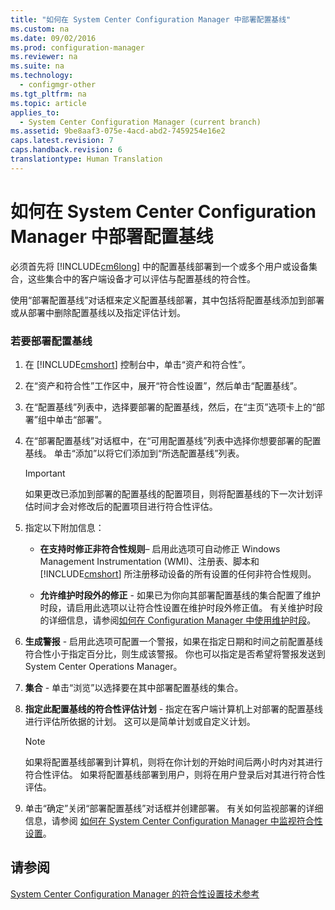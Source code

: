 ```yaml
---
title: "如何在 System Center Configuration Manager 中部署配置基线"
ms.custom: na
ms.date: 09/02/2016
ms.prod: configuration-manager
ms.reviewer: na
ms.suite: na
ms.technology: 
  - configmgr-other
ms.tgt_pltfrm: na
ms.topic: article
applies_to: 
  - System Center Configuration Manager (current branch)
ms.assetid: 9be8aaf3-075e-4acd-abd2-7459254e16e2
caps.latest.revision: 7
caps.handback.revision: 6
translationtype: Human Translation
---
```

# 如何在 System Center Configuration Manager 中部署配置基线
必须首先将 [!INCLUDE[cm6long](../LocTest/includes/cm6long_md.md)] 中的配置基线部署到一个或多个用户或设备集合，这些集合中的客户端设备才可以评估与配置基线的符合性。  
  
 使用“部署配置基线”对话框来定义配置基线部署，其中包括将配置基线添加到部署或从部署中删除配置基线以及指定评估计划。  
  
### 若要部署配置基线  
  
1.  在 [!INCLUDE[cmshort](../LocTest/includes/cmshort_md.md)] 控制台中，单击“资产和符合性”。  
  
2.  在“资产和符合性”工作区中，展开“符合性设置”，然后单击“配置基线”。  
  
3.  在“配置基线”列表中，选择要部署的配置基线，然后，在“主页”选项卡上的“部署”组中单击“部署”。  
  
4.  在“部署配置基线”对话框中，在“可用配置基线”列表中选择你想要部署的配置基线。 单击“添加”以将它们添加到“所选配置基线”列表。  
  
    > [!IMPORTANT]  
    >  如果更改已添加到部署的配置基线的配置项目，则将配置基线的下一次计划评估时间才会对修改后的配置项目进行符合性评估。  
  
5.  指定以下附加信息：  
  
    -   **在支持时修正非符合性规则**– 启用此选项可自动修正 Windows Management Instrumentation \(WMI\)、注册表、脚本和 [!INCLUDE[cmshort](../LocTest/includes/cmshort_md.md)] 所注册移动设备的所有设置的任何非符合性规则。  
  
    -   **允许维护时段外的修正** \- 如果已为你向其部署配置基线的集合配置了维护时段，请启用此选项以让符合性设置在维护时段外修正值。 有关维护时段的详细信息，请参阅[如何在 Configuration Manager 中使用维护时段](../LocTest/How-to-use-maintenance-windows-in-System-Center-Configuration-Manager.md)。  
  
6.  **生成警报** \- 启用此选项可配置一个警报，如果在指定日期和时间之前配置基线符合性小于指定百分比，则生成该警报。 你也可以指定是否希望将警报发送到 System Center Operations Manager。  
  
7.  **集合** \- 单击“浏览”以选择要在其中部署配置基线的集合。  
  
8.  **指定此配置基线的符合性评估计划** \- 指定在客户端计算机上对部署的配置基线进行评估所依据的计划。 这可以是简单计划或自定义计划。  
  
    > [!NOTE]  
    >  如果将配置基线部署到计算机，则将在你计划的开始时间后两小时内对其进行符合性评估。 如果将配置基线部署到用户，则将在用户登录后对其进行符合性评估。  
  
9. 单击“确定”关闭“部署配置基线”对话框并创建部署。 有关如何监视部署的详细信息，请参阅 [如何在 System Center Configuration Manager 中监视符合性设置](../LocTest/How-to-monitor-compliance-settings-in-System-Center-Configuration-Manager.md)。  
  
## 请参阅  
 [System Center Configuration Manager 的符合性设置技术参考](../LocTest/Compliance-settings-technical-reference-for-System-Center-Configuration-Manager.md)